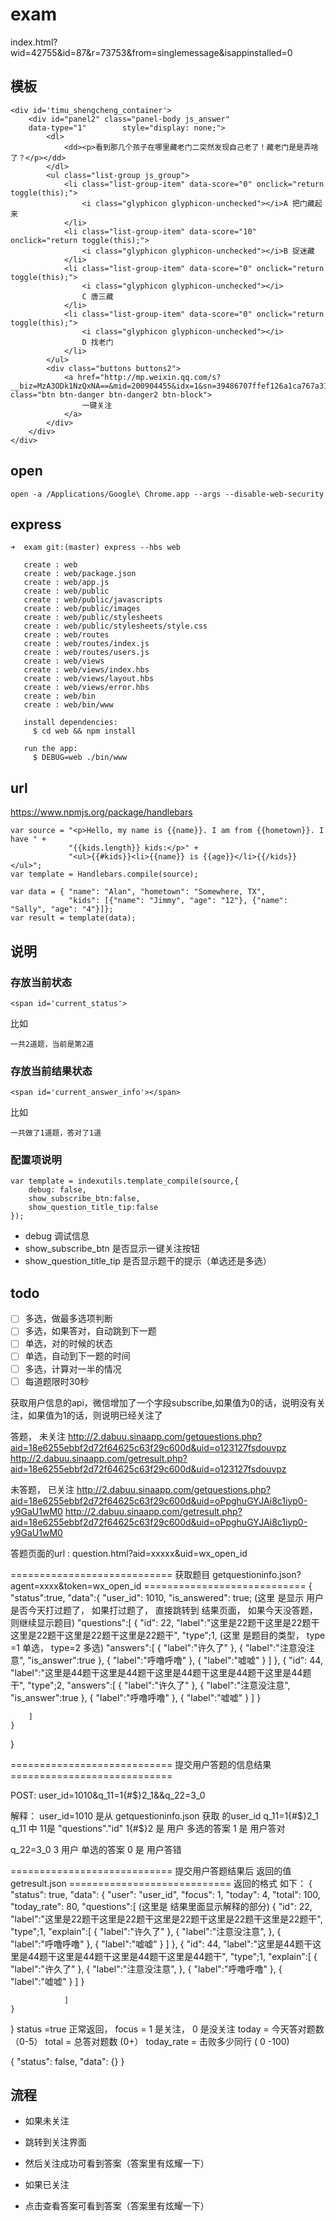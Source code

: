 exam
====


index.html?wid=42755&id=87&r=73753&from=singlemessage&isappinstalled=0


## 模板

	<div id='timu_shengcheng_container'> 
		<div id="panel2" class="panel-body js_answer"
		data-type="1"		 style="display: none;">
		    <dl>
				<dd><p>看到那几个孩子在哪里藏老门二突然发现自己老了！藏老门是是弄啥了？</p></dd>				
		    </dl>
		    <ul class="list-group js_group">
				<li class="list-group-item" data-score="0" onclick="return toggle(this);">
					<i class="glyphicon glyphicon-unchecked"></i>A 把门藏起来
				</li>				
				<li class="list-group-item" data-score="10" onclick="return toggle(this);">
					<i class="glyphicon glyphicon-unchecked"></i>B 捉迷藏
				</li>				
				<li class="list-group-item" data-score="0" onclick="return toggle(this);">
					<i class="glyphicon glyphicon-unchecked"></i>
					C 唐三藏
				</li>				
				<li class="list-group-item" data-score="0" onclick="return toggle(this);">
					<i class="glyphicon glyphicon-unchecked"></i>
					D 找老门
				</li>																												
		    </ul>
			<div class="buttons buttons2">
		        <a href="http://mp.weixin.qq.com/s?__biz=MzA3ODk1NzQxNA==&mid=200904455&idx=1&sn=39486707ffef126a1ca767a319713dad#rd" class="btn btn-danger btn-danger2 btn-block"> 
					一键关注
				</a>
		    </div>        
		</div>
	</div>
	
	
## open

	open -a /Applications/Google\ Chrome.app --args --disable-web-security



## express 

	➜  exam git:(master) express --hbs web

	   create : web
	   create : web/package.json
	   create : web/app.js
	   create : web/public
	   create : web/public/javascripts
	   create : web/public/images
	   create : web/public/stylesheets
	   create : web/public/stylesheets/style.css
	   create : web/routes
	   create : web/routes/index.js
	   create : web/routes/users.js
	   create : web/views
	   create : web/views/index.hbs
	   create : web/views/layout.hbs
	   create : web/views/error.hbs
	   create : web/bin
	   create : web/bin/www

	   install dependencies:
	     $ cd web && npm install

	   run the app:
	     $ DEBUG=web ./bin/www
	 
	 
## url

https://www.npmjs.org/package/handlebars

	var source = "<p>Hello, my name is {{name}}. I am from {{hometown}}. I have " +
	             "{{kids.length}} kids:</p>" +
	             "<ul>{{#kids}}<li>{{name}} is {{age}}</li>{{/kids}}</ul>";
	var template = Handlebars.compile(source);

	var data = { "name": "Alan", "hometown": "Somewhere, TX",
	             "kids": [{"name": "Jimmy", "age": "12"}, {"name": "Sally", "age": "4"}]};
	var result = template(data);




## 说明

### 存放当前状态

	<span id='current_status'>

比如
	
	一共2道题，当前是第2道
	
### 存放当前结果状态

	<span id='current_answer_info'></span>

比如

	一共做了1道题，答对了1道
	
### 配置项说明
	
	var template = indexutils.template_compile(source,{
		debug: false,
		show_subscribe_btn:false,
		show_question_title_tip:false
	});

- debug 调试信息
- show_subscribe_btn 是否显示一键关注按钮
- show_question_title_tip 是否显示题干的提示（单选还是多选）

	
## todo

- [ ] 多选，做最多选项判断
- [ ] 多选，如果答对，自动跳到下一题
- [ ] 单选，对的时候的状态
- [ ] 单选，自动到下一题的时间
- [ ] 多选，计算对一半的情况
- [ ] 每道题限时30秒

获取用户信息的api，微信增加了一个字段subscribe,如果值为0的话，说明没有关注，如果值为1的话，则说明已经关注了
 


答题， 未关注
http://2.dabuu.sinaapp.com/getquestions.php?aid=18e6255ebbf2d72f64625c63f29c600d&uid=o123127fsdouvpz
http://2.dabuu.sinaapp.com/getresult.php?aid=18e6255ebbf2d72f64625c63f29c600d&uid=o123127fsdouvpz

未答题， 已关注
http://2.dabuu.sinaapp.com/getquestions.php?aid=18e6255ebbf2d72f64625c63f29c600d&uid=oPpghuGYJAi8c1iyp0-y9GaU1wM0
http://2.dabuu.sinaapp.com/getresult.php?aid=18e6255ebbf2d72f64625c63f29c600d&uid=oPpghuGYJAi8c1iyp0-y9GaU1wM0


答题页面的url : question.html?aid=xxxxx&uid=wx_open_id

============================  获取题目 getquestioninfo.json?agent=xxxx&token=wx_open_id  ============================
{
	"status":true,
	"data":{
		"user_id": 1010,
		"is_answered": true; (这里 是显示 用户是否今天打过题了， 如果打过题了， 直接跳转到 结果页面， 如果今天没答题，则继续显示题目)
		"questions":[
			{
				"id": 22,
				"label":"这里是22题干这里是22题干这里是22题干这里是22题干这里是22题干",
				"type";1, (这里 是题目的类型， type =1 单选， type=2 多选)
				"answers":[
					{
						"label":"许久了"
					},
					{
						"label":"注意没注意",
						"is_answer":true
					},
					{
						"label":"呼噜呼噜"
					},
					{
						"label":"嘘嘘"
					}
				]
			},
			{
				"id": 44,
				"label":"这里是44题干这里是44题干这里是44题干这里是44题干这里是44题干",
				"type";2,
				"answers":[
					{
						"label":"许久了"
					},
					{
						"label":"注意没注意",
						"is_answer":true
					},
					{
						"label":"呼噜呼噜"
					},
					{
						"label":"嘘嘘"
					}
				]
			}
			
		]
	}
}


============================  提交用户答题的信息结果  ============================

POST: user_id=1010&q_11=1{#$}2_1&&q_22=3_0

解释：
user_id=1010 是从 getquestioninfo.json 获取 的user_id
q_11=1{#$}2_1  
	q_11 中 11是 "questions"."id"
	1{#$}2 是 用户 多选的答案
	1 是 用户答对
	
q_22=3_0
	3 用户 单选的答案
	0 是 用户答错




============================  提交用户答题结果后 返回的值  getresult.json ============================
返回的格式 如下：
{
	"status": true,
	"data": {
		"user": "user_id",
		"focus": 1,
		"today": 4,
		"total": 100,
		"today_rate": 80,
		"questions":[  (这里是 结果里面显示解释的部分)
        			{
        				"id": 22,
        				"label":"这里是22题干这里是22题干这里是22题干这里是22题干这里是22题干",
        				"type";1,
        				"explain":[
        					{
        						"label":"许久了"
        					},
        					{
        						"label":"注意没注意",
        					},
        					{
        						"label":"呼噜呼噜"
        					},
        					{
        						"label":"嘘嘘"
        					}
        				]
        			},
        			{
        				"id": 44,
        				"label":"这里是44题干这里是44题干这里是44题干这里是44题干这里是44题干",
        				"type";1,
        				"explain":[
        					{
        						"label":"许久了"
        					},
        					{
        						"label":"注意没注意",
        					},
        					{
        						"label":"呼噜呼噜"
        					},
        					{
        						"label":"嘘嘘"
        					}
        				]
        			}

        		]
	}
}
status =true 正常返回， 
focus = 1 是关注， 0 是没关注 
today = 今天答对题数 （0-5）
total = 总答对题数 (0+）
today_rate  =  击败多少同行 ( 0 -100)

{
	"status": false, 
	"data": {}
}


## 流程

- 如果未关注
- 跳转到关注界面
- 然后关注成功可看到答案（答案里有炫耀一下）

- 如果已关注
- 点击查看答案可看到答案（答案里有炫耀一下）










